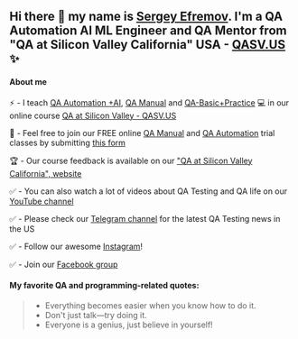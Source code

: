 ## Hi there 👋 my name is [Sergey Efremov](https://www.linkedin.com/in/sefremoff/). I'm a QA Automation AI ML Engineer and QA Mentor from "QA at Silicon Valley California" USA - [QASV.US](https://qasv.us/) ✨

#### About me 
⚡ - I teach [QA Automation +AI](https://qasv.us/aboutqa), [QA Manual](https://qasv.us/qamanual) and [QA-Basic+Practice](https://qasv.us/qa-basic-and-practice) 💻 in our online course [QA at Silicon Valley - QASV.US](https://qasv.us/)  

👋 - Feel free to join our FREE online [QA Manual](https://qasv.us/qamanual) and [QA Automation](https://qasv.us/aboutqa) trial classes by submitting [this form](https://qasv.us/#form)

🏆 - Our course feedback is available on our ["QA at Silicon Valley California", website](https://qasv.us/#rec145622350)

✅ - You can also watch a lot of videos about QA Testing and QA life on our [YouTube channel](https://www.youtube.com/SergeyEfremov_USA)  

✅ - Please check our [Telegram channel](https://t.me/qasvus) for the latest QA Testing news in the US

✅ - Follow our awesome [Instagram](https://www.instagram.com/sergey_efremov_qa_usa/)!

✅ - Join our [Facebook group](https://www.facebook.com/groups/qaatsv)

#### My favorite QA and programming-related quotes:
> - Everything becomes easier when you know how to do it.
> - Don't just talk—try doing it.
> - Everyone is a genius, just believe in yourself!
